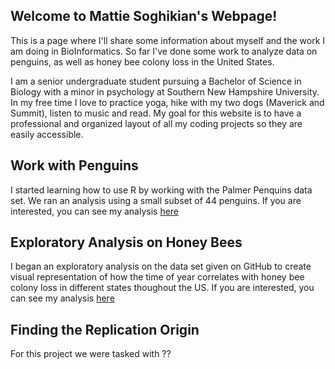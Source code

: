 ## Welcome to Mattie Soghikian's Webpage!

This is a page where I'll share some information about myself and the work I am doing in BioInformatics. So far I've done some work to analyze data on penguins, as well as honey bee colony loss in the United States.

I am a senior undergraduate student pursuing a Bachelor of Science in Biology with a minor in psychology at Southern New Hampshire University. In my free time I love to practice yoga, hike with my two dogs (Maverick and Summit), listen to music and read. My goal for this website is to have a professional and organized layout of all my coding projects so they are easily accessible.

## Work with Penguins
I started learning how to use R by working with the Palmer Penquins data set. We ran an analysis using a small subset of 44 penguins. If you are interested, you can see my analysis [here](https://mattiesosa.github.io/BioStatisticsAnalysis/PalmerPenguinsAnalysis.html)

## Exploratory Analysis on Honey Bees
I began an exploratory analysis on the data set given on GitHub to create visual representation of how the time of year correlates with honey bee colony loss in different states thoughout the US. If you are interested, you can see my analysis [here](https://mattiesosa.github.io/BioStatisticsAnalysis/BeeColonyLossAnalysis.html)

## Finding the Replication Origin
For this project we were tasked with ??
